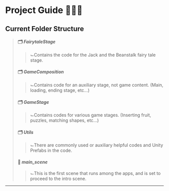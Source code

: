 # Project Guide 🧙🏻‍♂️
## Current Folder Structure
> #### 🗂 *FairytaleStage*
> > ⌙Contains the code for the Jack and the Beanstalk fairy tale stage.
> #### 🗂 *GameComposition*
> > ⌙Contains code for an auxiliary stage, not game content. (Main, loading, ending stage, etc...)
> #### 🗂 *GameStage*
> > ⌙Contains codes for various game stages. (Inserting fruit, puzzles, matching shapes, etc...)
> #### 🗂 *Utils*
> > ⌙There are commonly used or auxiliary helpful codes and Unity Prefabs in the code.
> #### 📄 *main_scene*
> > ⌙This is the first scene that runs among the apps, and is set to proceed to the intro scene.
-------------
